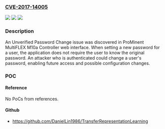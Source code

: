 ### [CVE-2017-14005](https://cve.mitre.org/cgi-bin/cvename.cgi?name=CVE-2017-14005)
![](https://img.shields.io/static/v1?label=Product&message=ProMinent%20MultiFLEX%20M10a%20Controller&color=blue)
![](https://img.shields.io/static/v1?label=Version&message=n%2Fa&color=blue)
![](https://img.shields.io/static/v1?label=Vulnerability&message=CWE-620&color=brighgreen)

### Description

An Unverified Password Change issue was discovered in ProMinent MultiFLEX M10a Controller web interface. When setting a new password for a user, the application does not require the user to know the original password. An attacker who is authenticated could change a user's password, enabling future access and possible configuration changes.

### POC

#### Reference
No PoCs from references.

#### Github
- https://github.com/DanielLin1986/TransferRepresentationLearning

